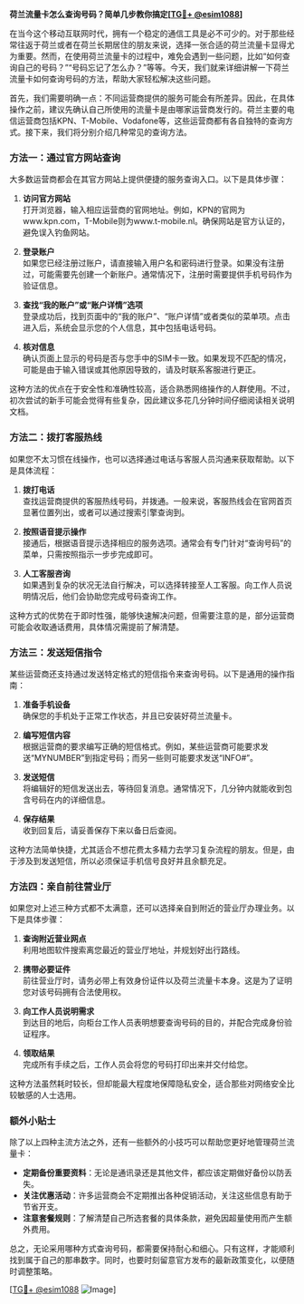 **荷兰流量卡怎么查询号码？简单几步教你搞定[[TG💪+ @esim1088](https://t.me/s/esim1088)]**

在当今这个移动互联网时代，拥有一个稳定的通信工具是必不可少的。对于那些经常往返于荷兰或者在荷兰长期居住的朋友来说，选择一张合适的荷兰流量卡显得尤为重要。然而，在使用荷兰流量卡的过程中，难免会遇到一些问题，比如“如何查询自己的号码？”“号码忘记了怎么办？”等等。今天，我们就来详细讲解一下荷兰流量卡如何查询号码的方法，帮助大家轻松解决这些问题。

首先，我们需要明确一点：不同运营商提供的服务可能会有所差异。因此，在具体操作之前，建议先确认自己所使用的流量卡是由哪家运营商发行的。荷兰主要的电信运营商包括KPN、T-Mobile、Vodafone等，这些运营商都有各自独特的查询方式。接下来，我们将分别介绍几种常见的查询方法。

### 方法一：通过官方网站查询

大多数运营商都会在其官方网站上提供便捷的服务查询入口。以下是具体步骤：

1. **访问官方网站**  
   打开浏览器，输入相应运营商的官网地址。例如，KPN的官网为www.kpn.com，T-Mobile则为www.t-mobile.nl。确保网站是官方认证的，避免误入钓鱼网站。

2. **登录账户**  
   如果您已经注册过账户，请直接输入用户名和密码进行登录。如果没有注册过，可能需要先创建一个新账户。通常情况下，注册时需要提供手机号码作为验证信息。

3. **查找“我的账户”或“账户详情”选项**  
   登录成功后，找到页面中的“我的账户”、“账户详情”或者类似的菜单项。点击进入后，系统会显示您的个人信息，其中包括电话号码。

4. **核对信息**  
   确认页面上显示的号码是否与您手中的SIM卡一致。如果发现不匹配的情况，可能是由于输入错误或其他原因导致的，请及时联系客服进行更正。

这种方法的优点在于安全性和准确性较高，适合熟悉网络操作的人群使用。不过，初次尝试的新手可能会觉得有些复杂，因此建议多花几分钟时间仔细阅读相关说明文档。

### 方法二：拨打客服热线

如果您不太习惯在线操作，也可以选择通过电话与客服人员沟通来获取帮助。以下是具体流程：

1. **拨打电话**  
   查找运营商提供的客服热线号码，并拨通。一般来说，客服热线会在官网首页显著位置列出，或者可以通过搜索引擎查询到。

2. **按照语音提示操作**  
   接通后，根据语音提示选择相应的服务选项。通常会有专门针对“查询号码”的菜单，只需按照指示一步步完成即可。

3. **人工客服咨询**  
   如果遇到复杂的状况无法自行解决，可以选择转接至人工客服。向工作人员说明情况后，他们会协助您完成号码查询工作。

这种方式的优势在于即时性强，能够快速解决问题，但需要注意的是，部分运营商可能会收取通话费用，具体情况需提前了解清楚。

### 方法三：发送短信指令

某些运营商还支持通过发送特定格式的短信指令来查询号码。以下是通用的操作指南：

1. **准备手机设备**  
   确保您的手机处于正常工作状态，并且已安装好荷兰流量卡。

2. **编写短信内容**  
   根据运营商的要求编写正确的短信格式。例如，某些运营商可能要求发送“MYNUMBER”到指定号码；而另一些则可能要求发送“INFO#”。

3. **发送短信**  
   将编辑好的短信发送出去，等待回复消息。通常情况下，几分钟内就能收到包含号码在内的详细信息。

4. **保存结果**  
   收到回复后，请妥善保存下来以备日后查阅。

这种方法简单快捷，尤其适合不想花费太多精力去学习复杂流程的朋友。但是，由于涉及到发送短信，所以必须保证手机信号良好并且余额充足。

### 方法四：亲自前往营业厅

如果您对上述三种方式都不太满意，还可以选择亲自到附近的营业厅办理业务。以下是具体步骤：

1. **查询附近营业网点**  
   利用地图软件搜索离您最近的营业厅地址，并规划好出行路线。

2. **携带必要证件**  
   前往营业厅时，请务必带上有效身份证件以及荷兰流量卡本身。这是为了证明您对该号码拥有合法使用权。

3. **向工作人员说明需求**  
   到达目的地后，向柜台工作人员表明想要查询号码的目的，并配合完成身份验证程序。

4. **领取结果**  
   完成所有手续之后，工作人员会将您的号码打印出来并交付给您。

这种方法虽然耗时较长，但却能最大程度地保障隐私安全，适合那些对网络安全比较敏感的人士选用。

### 额外小贴士

除了以上四种主流方法之外，还有一些额外的小技巧可以帮助您更好地管理荷兰流量卡：

- **定期备份重要资料**：无论是通讯录还是其他文件，都应该定期做好备份以防丢失。
- **关注优惠活动**：许多运营商会不定期推出各种促销活动，关注这些信息有助于节省开支。
- **注意套餐规则**：了解清楚自己所选套餐的具体条款，避免因超量使用而产生额外费用。

总之，无论采用哪种方式查询号码，都需要保持耐心和细心。只有这样，才能顺利找到属于自己的那串数字。同时，也要时刻留意官方发布的最新政策变化，以便随时调整策略。

[[TG💪+ @esim1088](https://t.me/s/esim1088) ![Image](https://i.postimg.cc/4NQfJmqS/Snipaste-2025-05-13-00-14-12.png)]